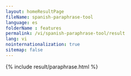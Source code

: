 ```yaml
---
layout: homeResultPage
fileName: spanish-paraphrase-tool
language: es
folderName : features
permalink: /vi/spanish-paraphrase-tool/result
lang: vi
nointernationalization: true
sitemap: false
---
```

{% include result/paraphrase.html %}

<script src="/js/result/paraprashing.js" data-foldername="{{page.folderName}}" data-lang="{{page.lang}}"></script>